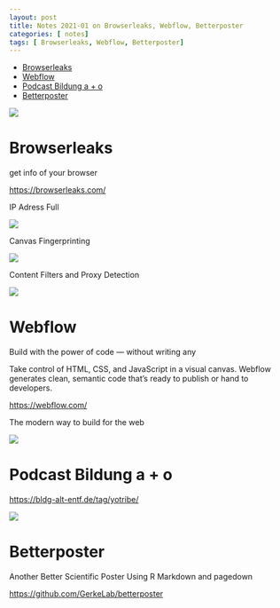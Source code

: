 ```yaml
---
layout: post
title: Notes 2021-01 on Browserleaks, Webflow, Betterposter
categories: [ notes]
tags: [ Browserleaks, Webflow, Betterposter]
--- 
```


- [Browserleaks](#browserleaks)
- [Webflow](#webflow)
- [Podcast Bildung a + o](#podcast-bildung-a--o)
- [Betterposter](#betterposter)

![](../pic/2021-01-29-12-22-04.png)

# Browserleaks

get info of your browser

<https://browserleaks.com/>

IP Adress Full

![](../pic/2021-01-29Capture062-browserleaks.com.png)

Canvas Fingerprinting

![](../pic/Screenshot_2021-01-29%20Canvas%20Fingerprinting.png)

Content Filters and Proxy Detection

![](../pic/2021-01-29-12-39-21.png)

# Webflow
Build with the power of code — without writing any

Take control of HTML, CSS, and JavaScript in a visual canvas. Webflow generates clean, semantic code that’s ready to publish or hand to developers.

<https://webflow.com/>

The modern way to build for the web

![](../pic/Screenshot_2021-02-10%20Responsive%20web%20design%20tool,%20CMS,%20and%20hosting%20platform%20Webflow.png)

# Podcast Bildung a + o 
https://bldg-alt-entf.de/tag/yotribe/ 

![](../pics/20230707124328_bildung_a_und_o.png)

# Betterposter
Another Better Scientific Poster Using R Markdown and pagedown

<https://github.com/GerkeLab/betterposter>
